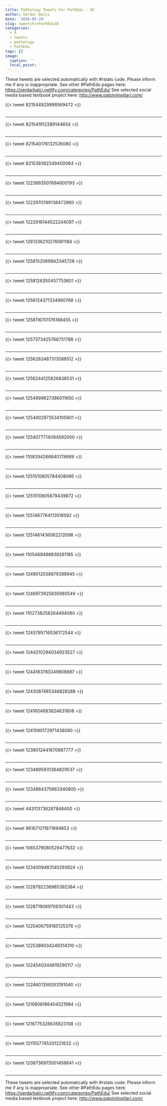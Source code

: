 ```yaml
---
title: Pathology Tweets For PathEdu - 38
author: Serdar Balci
date: '2020-05-24'
slug: tweetsForPathEdu38
categories:
  - R
  - tweets
  - pathology
  - PathEdu
tags: []
image:
  caption: ''
  focal_point: ''
---
```



These tweets are selected automatically with #rstats code. Please inform me if any is inappropriate.
See other #PathEdu pages here: https://serdarbalci.netlify.com/categories/PathEdu/ 
See selected social media based textbook project here: http://www.patolojinotlari.com/

{{< tweet 821544929998569472 >}}
<br>
<br>
<hr>
{{< tweet 821541912289144834 >}}
<br>
<br>
<hr>
{{< tweet 821540176132526080 >}}
<br>
<br>
<hr>
{{< tweet 821539362349400064 >}}
<br>
<br>
<hr>
{{< tweet 1223693507694600193 >}}
<br>
<br>
<hr>
{{< tweet 1222970749138472960 >}}
<br>
<br>
<hr>
{{< tweet 1222916144522244097 >}}
<br>
<br>
<hr>
{{< tweet 1261336210276061184 >}}
<br>
<br>
<hr>
{{< tweet 1258152069942345728 >}}
<br>
<br>
<hr>
{{< tweet 1258126350457753601 >}}
<br>
<br>
<hr>
{{< tweet 1258124371324960768 >}}
<br>
<br>
<hr>
{{< tweet 1258116701176168455 >}}
<br>
<br>
<hr>
{{< tweet 1257373425766731788 >}}
<br>
<br>
<hr>
{{< tweet 1256282487313088512 >}}
<br>
<br>
<hr>
{{< tweet 1256244125826838531 >}}
<br>
<br>
<hr>
{{< tweet 1254999627386011650 >}}
<br>
<br>
<hr>
{{< tweet 1254902973534105601 >}}
<br>
<br>
<hr>
{{< tweet 1254077714094592000 >}}
<br>
<br>
<hr>
{{< tweet 1108394266840178689 >}}
<br>
<br>
<hr>
{{< tweet 1251510805784408066 >}}
<br>
<br>
<hr>
{{< tweet 1251510805679439872 >}}
<br>
<br>
<hr>
{{< tweet 1251467764113518592 >}}
<br>
<br>
<hr>
{{< tweet 1251461436062212098 >}}
<br>
<br>
<hr>
{{< tweet 1105469498839261185 >}}
<br>
<br>
<hr>
{{< tweet 1249012038879399945 >}}
<br>
<br>
<hr>
{{< tweet 1246973925935980549 >}}
<br>
<br>
<hr>
{{< tweet 1102738258264494080 >}}
<br>
<br>
<hr>
{{< tweet 1245795716536172544 >}}
<br>
<br>
<hr>
{{< tweet 1244210294034923527 >}}
<br>
<br>
<hr>
{{< tweet 1244183780249808897 >}}
<br>
<br>
<hr>
{{< tweet 1243087485346828288 >}}
<br>
<br>
<hr>
{{< tweet 1241604683824631808 >}}
<br>
<br>
<hr>
{{< tweet 1241590172971438080 >}}
<br>
<br>
<hr>
{{< tweet 1239012441670987777 >}}
<br>
<br>
<hr>
{{< tweet 1234895931364929537 >}}
<br>
<br>
<hr>
{{< tweet 1234864375963340800 >}}
<br>
<br>
<hr>
{{< tweet 443113736287846400 >}}
<br>
<br>
<hr>
{{< tweet 961671211871694853 >}}
<br>
<br>
<hr>
{{< tweet 1065379080529477632 >}}
<br>
<br>
<hr>
{{< tweet 1234009483145293824 >}}
<br>
<br>
<hr>
{{< tweet 1228792236965392384 >}}
<br>
<br>
<hr>
{{< tweet 1228719069706301443 >}}
<br>
<br>
<hr>
{{< tweet 1225406759185125376 >}}
<br>
<br>
<hr>
{{< tweet 1225389034249314310 >}}
<br>
<br>
<hr>
{{< tweet 1224540344819290117 >}}
<br>
<br>
<hr>
{{< tweet 1224601359263191040 >}}
<br>
<br>
<hr>
{{< tweet 1216808166404521984 >}}
<br>
<br>
<hr>
{{< tweet 1216775326635823108 >}}
<br>
<br>
<hr>
{{< tweet 1211557745201221632 >}}
<br>
<br>
<hr>
{{< tweet 1208736975001456641 >}}
<br>
<br>
<hr>


These tweets are selected automatically with #rstats code. Please inform me if any is inappropriate.
See other #PathEdu pages here: https://serdarbalci.netlify.com/categories/PathEdu/ 
See selected social media based textbook project here: http://www.patolojinotlari.com/
